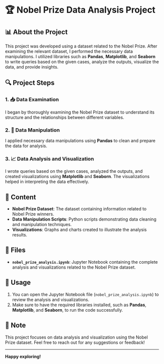 # 🏆 Nobel Prize Data Analysis Project

## 📊 About the Project
This project was developed using a dataset related to the Nobel Prize. After examining the relevant dataset, I performed the necessary data manipulations. I utilized libraries such as **Pandas**, **Matplotlib**, and **Seaborn** to write queries based on the given cases, analyze the outputs, visualize the data, and provide insights.

## 🔍 Project Steps

### 1. 📥 Data Examination
I began by thoroughly examining the Nobel Prize dataset to understand its structure and the relationships between different variables.

### 2. 🔧 Data Manipulation
I applied necessary data manipulations using **Pandas** to clean and prepare the data for analysis.

### 3. 📈 Data Analysis and Visualization
I wrote queries based on the given cases, analyzed the outputs, and created visualizations using **Matplotlib** and **Seaborn**. The visualizations helped in interpreting the data effectively.

## 📁 Content
- **Nobel Prize Dataset**: The dataset containing information related to Nobel Prize winners.
- **Data Manipulation Scripts**: Python scripts demonstrating data cleaning and manipulation techniques.
- **Visualizations**: Graphs and charts created to illustrate the analysis results.

## 📄 Files
- **`nobel_prize_analysis.ipynb`**: Jupyter Notebook containing the complete analysis and visualizations related to the Nobel Prize dataset.

## 🚀 Usage
1. You can open the Jupyter Notebook file (`nobel_prize_analysis.ipynb`) to review the analysis and visualizations.
2. Make sure to have the required libraries installed, such as **Pandas**, **Matplotlib**, and **Seaborn**, to run the code successfully.

## 💬 Note
This project focuses on data analysis and visualization using the Nobel Prize dataset. Feel free to reach out for any suggestions or feedback!

---
**Happy exploring!**
